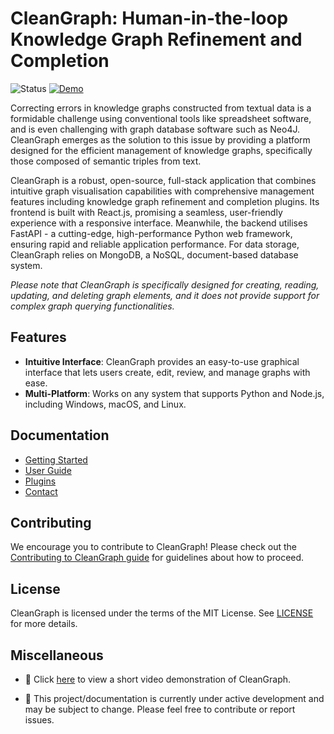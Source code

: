 # CleanGraph: Human-in-the-loop Knowledge Graph Refinement and Completion

![Status](https://img.shields.io/badge/Status-Work%20in%20Progress-yellow) [![Demo](https://img.shields.io/badge/Demo-Available-blue)](https://youtu.be/zhf8XsV8cEg)

Correcting errors in knowledge graphs constructed from textual data is a formidable challenge using conventional tools like spreadsheet software, and is even challenging with graph database software such as Neo4J. CleanGraph emerges as the solution to this issue by providing a platform designed for the efficient management of knowledge graphs, specifically those composed of semantic triples from text.

CleanGraph is a robust, open-source, full-stack application that combines intuitive graph visualisation capabilities with comprehensive management features including knowledge graph refinement and completion plugins. Its frontend is built with React.js, promising a seamless, user-friendly experience with a responsive interface. Meanwhile, the backend utilises FastAPI - a cutting-edge, high-performance Python web framework, ensuring rapid and reliable application performance. For data storage, CleanGraph relies on MongoDB, a NoSQL, document-based database system.

_Please note that CleanGraph is specifically designed for creating, reading, updating, and deleting graph elements, and it does not provide support for complex graph querying functionalities._

## Features

- **Intuitive Interface**: CleanGraph provides an easy-to-use graphical interface that lets users create, edit, review, and manage graphs with ease.
- **Multi-Platform**: Works on any system that supports Python and Node.js, including Windows, macOS, and Linux.

## Documentation

- [Getting Started](./docs/docs/getting_started.md)
- [User Guide](./docs/docs/user_guide.md)
- [Plugins](./docs/docs/plugins.md)
- [Contact](./docs/docs/contact.md)

## Contributing

We encourage you to contribute to CleanGraph! Please check out the [Contributing to CleanGraph guide](CONTRIBUTING.md) for guidelines about how to proceed.

## License

CleanGraph is licensed under the terms of the MIT License. See [LICENSE](LICENSE.md) for more details.

## Miscellaneous

- 🎥 Click [here](https://youtu.be/zhf8XsV8cEg) to view a short video demonstration of CleanGraph.

- :construction: This project/documentation is currently under active development and may be subject to change. Please feel free to contribute or report issues.
